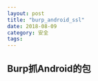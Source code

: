 ```yaml
---
layout: post
title: "burp_android_ssl"
date: 2018-08-09
category: 安全
tags: 
---
```


## Burp抓Android的包


